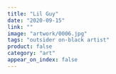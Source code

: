 ```yaml
---
title: "Lil Guy"
date: "2020-09-15"
link: ""
image: "artwork/0006.jpg"
tags: "outsider on-black artist"
product: false
category: "art"
appear_on_index: false
---
```

